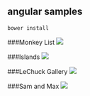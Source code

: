 angular samples
------

`bower install`


###[](monkey_list/)Monkey List
![](https://i.cloudup.com/liuHJmGRU8.gif)

###Islands
![](https://i.cloudup.com/CmYK0gCWT5.gif)

###LeChuck Gallery
![](https://i.cloudup.com/s7jEkoEM1W.gif)

###Sam and Max
![](https://i.cloudup.com/dHeZhRsUpQ.gif)
